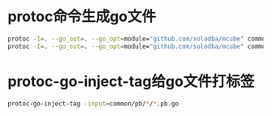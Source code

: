 # protoc命令生成go文件
```sh
protoc -I=. --go_out=. --go_opt=module="github.com/solodba/mcube" common/pb/meta/meta.proto
protoc -I=. --go_out=. --go_opt=module="github.com/solodba/mcube" common/pb/page/page.proto
```

# protoc-go-inject-tag给go文件打标签
```sh
protoc-go-inject-tag -input=common/pb/*/*.pb.go
```